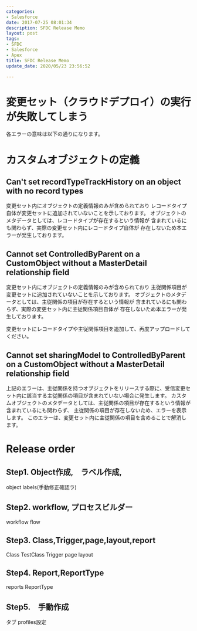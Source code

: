 ```yaml
---
categories:
- Salesforce
date: 2017-07-25 08:01:34
description: SFDC Release Memo
layout: post
tags:
- SFDC
- Salesforce
- Apex
title: SFDC Release Memo
update_date: 2020/05/23 23:56:52

---
```


# 変更セット（クラウドデプロイ）の実行が失敗してしまう
各エラーの意味は以下の通りになります。

# カスタムオブジェクトの定義
## Can't set recordTypeTrackHistory on an object with no record types

変更セット内にオブジェクトの定義情報のみが含められており
レコードタイプ自体が変更セットに追加されていないことを示しております。
オブジェクトのメタデータとしては、レコードタイプが存在するという情報が
含まれているにも関わらず、実際の変更セット内にレコードタイプ自体が
存在しないため本エラーが発生しております。


## Cannot set ControlledByParent on a CustomObject without a MasterDetail relationship field

変更セット内にオブジェクトの定義情報のみが含められており
主従関係項目が変更セットに追加されていないことを示しております。
オブジェクトのメタデータとしては、主従関係の項目が存在するという情報が
含まれているにも関わらず、実際の変更セット内に主従関係項目自体が
存在しないため本エラーが発生しております。

変更セットにレコードタイプや主従関係項目を追加して、再度アップロードしてください。

## ​Cannot set sharingModel to ControlledByParent on a CustomObject without a MasterDetail relationship field
上記のエラーは、主従関係を持つオブジェクトをリリースする際に、受信変更セット内に該当する主従関係の項目が含まれていない場合に発生します。
カスタムオブジェクトのメタデータとしては、主従関係の項目が存在するという情報が含まれているにも関わらず、
主従関係の項目が存在しないため、エラーを表示します。
このエラーは、変更セット内に主従関係の項目を含めることで解消します。

# Release order
## Step1. Object作成,　ラベル作成, 
object
labels(手動修正確認ラ)

## Step2. workflow, プロセスビルダー
workflow
flow

## Step3. Class,Trigger,page,layout,report
Class
TestClass
Trigger
page
layout

## Step4. Report,ReportType
reports
ReportType


## Step5.　手動作成
タブ
profiles設定